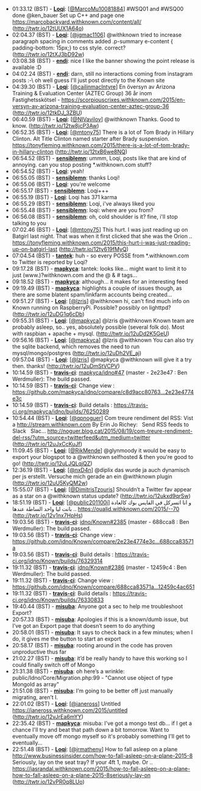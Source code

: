 * <a id="01:33.12">01:33.12 (BST)</a> - __[Loqi](https://github.com/Loqi)__: [<a href="https://twitter.com/MarcoMu10081884">@MarcoMu10081884</a>] #WSQ01 and #WSQ00 done @ken_bauer  Set up C++  and page one https://marcobackyard.withknown.com/content/all/ (http://twtr.io/12tUUX1A64o)
* <a id="02:04.37">02:04.37 (BST)</a> - __[Loqi](https://github.com/Loqi)__: [<a href="https://twitter.com/jgmac1106">@jgmac1106</a>] @withknown tried to increase paragraph spacing in comments added .p-summary e-content { padding-bottom: 15px;} to css style. correct? (http://twtr.io/12tXJ3bD92w)
* <a id="03:08.38">03:08.38 (BST)</a> - __[endi](https://github.com/endi)__: nice I like the banner showing the point release is available :D
* <a id="04:02.24">04:02.24 (BST)</a> - __[endi](https://github.com/endi)__: darn, still no interactions coming from instagram posts :-\ oh well guess I'll just post directly to the Known site
* <a id="04:39.30">04:39.30 (BST)</a> - __[Loqi](https://github.com/Loqi)__: [<a href="https://twitter.com/cailinmaclntyre">@cailinmaclntyre</a>] En översyn av Arizona Training & Evaluation Center (AZTEC Group) 36 år inom Fastighetsskötsel - https://scorpiouscrixes.withknown.com/2015/en-versyn-av-arizona-training-evaluation-center-aztec-group-36 (http://twtr.io/12tkDJ_3ZBU)
* <a id="06:40.59">06:40.59 (BST)</a> - __[Loqi](https://github.com/Loqi)__: [<a href="https://twitter.com/NIVavilov">@NIVavilov</a>] @withknown Thanks. Good to know. (http://twtr.io/12tw8jcP3Aw)
* <a id="06:52.35">06:52.35 (BST)</a> - __[Loqi](https://github.com/Loqi)__: [<a href="https://twitter.com/mtony75">@mtony75</a>] There is a lot of Tom Brady in Hillary Clinton. Alt Title Clinton named starter after Brady suspension. https://tonyfleming.withknown.com/2015/there-is-a-lot-of-tom-brady-in-hillary-clinton (http://twtr.io/12txB6we8NQ)
* <a id="06:54.52">06:54.52 (BST)</a> - __[sensiblemn](https://github.com/sensiblemn)__: ummm, Loqi, posts like that are kind of annoying. can you stop posting *.withknown.com stuff?
* <a id="06:54.52">06:54.52 (BST)</a> - __[Loqi](https://github.com/Loqi)__: yeah!
* <a id="06:55.05">06:55.05 (BST)</a> - __[sensiblemn](https://github.com/sensiblemn)__: thanks Loqi!
* <a id="06:55.06">06:55.06 (BST)</a> - __[Loqi](https://github.com/Loqi)__: you're welcome
* <a id="06:55.17">06:55.17 (BST)</a> - __[sensiblemn](https://github.com/sensiblemn)__: Loqi+++
* <a id="06:55.19">06:55.19 (BST)</a> - __[Loqi](https://github.com/Loqi)__: Loqi has 371 karma
* <a id="06:55.29">06:55.29 (BST)</a> - __[sensiblemn](https://github.com/sensiblemn)__: Loqi, i've always liked you
* <a id="06:55.48">06:55.48 (BST)</a> - __[sensiblemn](https://github.com/sensiblemn)__: loqi: where are you from?
* <a id="06:56.08">06:56.08 (BST)</a> - __[sensiblemn](https://github.com/sensiblemn)__: oh, cold shoulder is it? fine, i'll stop talking to you
* <a id="07:02.46">07:02.46 (BST)</a> - __[Loqi](https://github.com/Loqi)__: [<a href="https://twitter.com/mtony75">@mtony75</a>] This hurt. I was just reading up on Batgirl last night. That was when it first clicked that she was the Orion .. https://tonyfleming.withknown.com/2015/this-hurt-i-was-just-reading-up-on-batgirl-last (http://twtr.io/12ty619fMyQ)
* <a id="07:04.54">07:04.54 (BST)</a> - __[tantek](https://github.com/tantek)__: huh - so every POSSE from *.withknown.com to Twitter is reported by Loqi?
* <a id="09:17.28">09:17.28 (BST)</a> - __[mapkyca](https://github.com/mapkyca)__: tantek: looks like... might want to limit it to just (www.)?withknown.com and the @ & # tags...
* <a id="09:18.52">09:18.52 (BST)</a> - __[mapkyca](https://github.com/mapkyca)__: although... it makes for an interesting feed
* <a id="09:19.49">09:19.49 (BST)</a> - __[mapkyca](https://github.com/mapkyca)__: highlights a couple of issues though, as there are some blatent spam/linkfarm accounts being created...
* <a id="09:51.27">09:51.27 (BST)</a> - __[Loqi](https://github.com/Loqi)__: [<a href="https://twitter.com/lzris">@lzris</a>] @withknown hi, can't find much info on Known running on RaspberryPi. Possible? possibly on lighttpd? (http://twtr.io/12uDG1q6cDb)
* <a id="09:55.31">09:55.31 (BST)</a> - __[Loqi](https://github.com/Loqi)__: [<a href="https://twitter.com/mapkyca">@mapkyca</a>] @lzris @withknown Known team are probably asleep, so.. yes, absolutely possible (several folk do). Most with raspbian + apache + mysql. (http://twtr.io/12uDd2K5GeU)
* <a id="09:56.16">09:56.16 (BST)</a> - __[Loqi](https://github.com/Loqi)__: [<a href="https://twitter.com/mapkyca">@mapkyca</a>] @lzris @withknown You can also try the sqlite backend, which removes the need to run mysql/mongo/postgres (http://twtr.io/12uDh2VE_aj)
* <a id="09:57.04">09:57.04 (BST)</a> - __[Loqi](https://github.com/Loqi)__: [<a href="https://twitter.com/lzris">@lzris</a>] @mapkyca @withknown will give it a try then. thanks! (http://twtr.io/12uDmStVCPV)
* <a id="10:14.59">10:14.59 (BST)</a> - __[travis-ci](https://github.com/travis-ci)__: <a href="https://github.com/mapkyca/idno/issues/47">mapkyca/idno#47</a> (master - 2e23e47 : Ben Werdmuller): The build passed.
* <a id="10:14.59">10:14.59 (BST)</a> - __[travis-ci](https://github.com/travis-ci)__: Change view : https://github.com/mapkyca/idno/compare/c8d9acc80763...2e23e4774e3c
* <a id="10:14.59">10:14.59 (BST)</a> - __[travis-ci](https://github.com/travis-ci)__: Build details : https://travis-ci.org/mapkyca/idno/builds/76250289
* <a id="10:54.44">10:54.44 (BST)</a> - __[Loqi](https://github.com/Loqi)__: [<a href="https://twitter.com/qpnoguer">@qpnoguer</a>] Com treure rendiment del RSS: Vist a http://stream.withknown.com By Erin Jo Richey:   Send RSS feeds to Slack   Slac... http://noguer.blog.cat/2015/08/19/com-treure-rendiment-del-rss/?utm_source=twitterfeed&utm_medium=twitter (http://twtr.io/12uJxCcKuJf)
* <a id="11:09.45">11:09.45 (BST)</a> - __[Loqi](https://github.com/Loqi)__: [<a href="https://twitter.com/RikMende">@RikMende</a>] @glynmoody it would be easy to export your blogspot to a @withknown selfhosted & then you're good to go! (http://twtr.io/12uLJQLqjQZ)
* <a id="12:36.19">12:36.19 (BST)</a> - __[Loqi](https://github.com/Loqi)__: [<a href="https://twitter.com/nxD4n">@nxD4n</a>] @diplix das wurde ja auch dynamisch per js erstellt. Versuche mich gerade an ein @withknown plugin (http://twtr.io/12uU5KyQM2w)
* <a id="15:55.07">15:55.07 (BST)</a> - __[Loqi](https://github.com/Loqi)__: [<a href="https://twitter.com/DimitrisTzouris">@DimitrisTzouris</a>] Shouldn’t a Twitter fav appear as a star on a @withknown status update? (http://twtr.io/12ukxd9qrSw)
* <a id="18:51.19">18:51.19 (BST)</a> - __[Loqi](https://github.com/Loqi)__: [<a href="https://twitter.com/public201100j">@public201100j</a>] و انا اتسركل في الفايس بوك كالعادة بانت ليا واحد الساطة عندها .. https://oualid.withknown.com/2015/--70 (http://twtr.io/12v1nx7HpHs)
* <a id="19:03.56">19:03.56 (BST)</a> - __[travis-ci](https://github.com/travis-ci)__: <a href="https://github.com/idno/Known/issues/2385">idno/Known#2385</a> (master - 688cca8 : Ben Werdmuller): The build passed.
* <a id="19:03.56">19:03.56 (BST)</a> - __[travis-ci](https://github.com/travis-ci)__: Change view : https://github.com/idno/Known/compare/2e23e4774e3c...688cca83571a
* <a id="19:03.56">19:03.56 (BST)</a> - __[travis-ci](https://github.com/travis-ci)__: Build details : https://travis-ci.org/idno/Known/builds/76329314
* <a id="19:11.32">19:11.32 (BST)</a> - __[travis-ci](https://github.com/travis-ci)__: <a href="https://github.com/idno/Known/issues/2386">idno/Known#2386</a> (master - 12459c4 : Ben Werdmuller): The build passed.
* <a id="19:11.32">19:11.32 (BST)</a> - __[travis-ci](https://github.com/travis-ci)__: Change view : https://github.com/idno/Known/compare/688cca83571a...12459c4ac651
* <a id="19:11.32">19:11.32 (BST)</a> - __[travis-ci](https://github.com/travis-ci)__: Build details : https://travis-ci.org/idno/Known/builds/76330833
* <a id="19:40.44">19:40.44 (BST)</a> - __[misuba](https://github.com/misuba)__: Anyone got a sec to help me troubleshoot Export?
* <a id="20:57.33">20:57.33 (BST)</a> - __[misuba](https://github.com/misuba)__: Apologies if this is a known/dumb issue, but I’ve got an Export page that doesn’t seem to do anything
* <a id="20:58.01">20:58.01 (BST)</a> - __[misuba](https://github.com/misuba)__: It says to check back in a few minutes; when I do, it gives me the button to start an export
* <a id="20:58.17">20:58.17 (BST)</a> - __[misuba](https://github.com/misuba)__: rooting around in the code has proven unproductive thus far
* <a id="21:02.27">21:02.27 (BST)</a> - __[misuba](https://github.com/misuba)__: it’d be really handy to have this working so I could finally switch off of Mongo
* <a id="21:31.38">21:31.38 (BST)</a> - __[misuba](https://github.com/misuba)__: oh here’s a wrinkle: public/Idno/Core/Migration.php:99 - "Cannot use object of type MongoId as array"
* <a id="21:51.08">21:51.08 (BST)</a> - __[misuba](https://github.com/misuba)__: I’m going to be better off just manually migrating, aren’t I.
* <a id="22:01.02">22:01.02 (BST)</a> - __[Loqi](https://github.com/Loqi)__: [<a href="https://twitter.com/ianeross">@ianeross</a>] Untitled https://ianeross.withknown.com/2015/untitled (http://twtr.io/12vJrEa6mYY)
* <a id="22:35.42">22:35.42 (BST)</a> - __[mapkyca](https://github.com/mapkyca)__: misuba: I've got a mongo test db... if I get a chance I'll try and beat that path down a bit tomorrow. Want to eventually move off mongo myself so it's probably something I'll get to eventually...
* <a id="22:51.48">22:51.48 (BST)</a> - __[Loqi](https://github.com/Loqi)__: [<a href="https://twitter.com/jrmatheny">@jrmatheny</a>] How to fall asleep on a plane http://www.businessinsider.com/how-to-fall-asleep-on-a-plane-2015-8 Seriously, lay on the seat tray? If your 4ft 1, maybe. Or .. https://jasrandal.withknown.com/2015/how-to-fall-asleep-on-a-plane-how-to-fall-asleep-on-a-plane-2015-8seriously-lay-on (http://twtr.io/12vPR0q8LUo)
